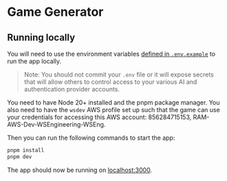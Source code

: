 # Game Generator

## Running locally

You will need to use the environment variables [defined in `.env.example`](.env.example) to run the app locally.

> Note: You should not commit your `.env` file or it will expose secrets that will allow others to control access to your various AI and authentication provider accounts.

You need to have Node 20+ installed and the pnpm package manager. You also need to have the `wsdev` AWS profile set up such that the game can use your credentials for accessing this AWS account: 856284715153, RAM-AWS-Dev-WSEngineering-WSEng.

Then you can run the following commands to start the app:

```bash
pnpm install
pnpm dev
```

The app should now be running on [localhost:3000](http://localhost:3000).
